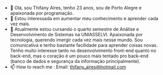 - 👋 Olá, sou Thifany Aires, tenho 23 anos, sou de Porto Alegre e apaixonada por programação.
- 👀 Estou interessada em aumentar meu conhecimento e aprender cada vez mais.
- 🌱 Atualmente estou cursando o quarto semestre de Análise e Desenvolvimento de Sistemas na UNIASSELVI. Apaixonada por tecnologia, querendo imergir cada vez mais nesse mundo. Sou comunicativa e tenho bastante facilidade para aprender coisas novas. Tenho muito interesse tanto no desenvolvimento front-end quanto no back-end, mas o coração é um pouco mais tentado pro back-end (banco de dados e segurança da informação principalmente).
- 📫 How to reach me : Email: thifany_aires@hotmail.com


<!---
thifanyaires/thifanyaires is a ✨ special ✨ repository because its `README.md` (this file) appears on your GitHub profile.
You can click the Preview link to take a look at your changes.
--->
